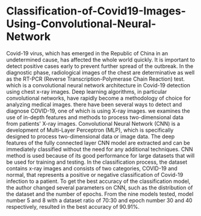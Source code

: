 # Classification-of-Covid19-Images-Using-Convolutional-Neural-Network
Covid-19 virus, which has emerged in the Republic of China in an undetermined cause, has affected the whole world quickly. It is important to detect positive cases early to prevent further spread of the outbreak. In the diagnostic phase, radiological images of the chest are determinative as well as the RT-PCR (Reverse Transcription-Polymerase Chain Reaction) test. which is a convolutional neural network architecture in Covid-19 detection using chest x-ray images. Deep learning algorithms, in particular convolutional networks, have rapidly become a methodology of choice for analyzing medical images. there have been several ways to detect and diagnose COVID-19, one of which is using X-ray images. we examines the use of in-depth features and methods to process two-dimensional data from patients' X-ray images. Convolutional Neural Network (CNN) is a development of Multi-Layer Perceptron (MLP), which is specifically designed to process two-dimensional data or image data. The deep features of the fully connected layer CNN model are extracted and can be immediately classified without the need for any additional techniques. CNN method is used because of its good performance for large datasets that will be used for training and testing. In the classification process, the dataset contains x-ray images and consists of two categories, COVID-19 and normal, that represents a positive or negative classification of Covid-19 infection to a patient. To get the best accuracy of the classification model, the author changed several parameters on CNN, such as the distribution of the dataset and the number of epochs. From the nine models tested, model number 5 and 8 with a dataset ratio of 70:30 and epoch number 30 and 40 respectively, resulted in the best accuracy of 90.91%.

